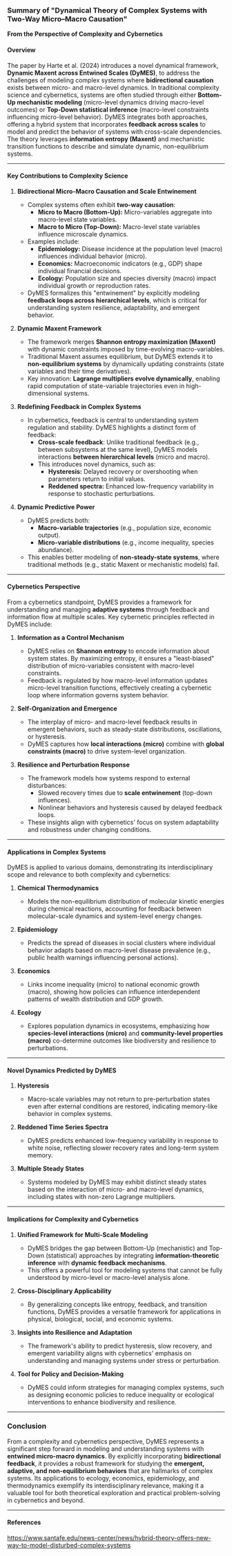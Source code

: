 ### Summary of "Dynamical Theory of Complex Systems with Two-Way Micro–Macro Causation"  
**From the Perspective of Complexity and Cybernetics**

#### **Overview**  
The paper by Harte et al. (2024) introduces a novel dynamical framework, **Dynamic Maxent across Entwined Scales (DyMES)**, to address the challenges of modeling complex systems where **bidirectional causation** exists between micro- and macro-level dynamics. In traditional complexity science and cybernetics, systems are often studied through either **Bottom-Up mechanistic modeling** (micro-level dynamics driving macro-level outcomes) or **Top-Down statistical inference** (macro-level constraints influencing micro-level behavior). DyMES integrates both approaches, offering a hybrid system that incorporates **feedback across scales** to model and predict the behavior of systems with cross-scale dependencies. The theory leverages **information entropy (Maxent)** and mechanistic transition functions to describe and simulate dynamic, non-equilibrium systems.

---

#### **Key Contributions to Complexity Science**

1. **Bidirectional Micro-Macro Causation and Scale Entwinement**  
   - Complex systems often exhibit **two-way causation**:  
     - **Micro to Macro (Bottom-Up):** Micro-variables aggregate into macro-level state variables.  
     - **Macro to Micro (Top-Down):** Macro-level state variables influence microscale dynamics.  
   - Examples include:  
     - **Epidemiology:** Disease incidence at the population level (macro) influences individual behavior (micro).  
     - **Economics:** Macroeconomic indicators (e.g., GDP) shape individual financial decisions.  
     - **Ecology:** Population size and species diversity (macro) impact individual growth or reproduction rates.  
   - DyMES formalizes this "entwinement" by explicitly modeling **feedback loops across hierarchical levels**, which is critical for understanding system resilience, adaptability, and emergent behavior.

2. **Dynamic Maxent Framework**  
   - The framework merges **Shannon entropy maximization (Maxent)** with dynamic constraints imposed by time-evolving macro-variables.  
   - Traditional Maxent assumes equilibrium, but DyMES extends it to **non-equilibrium systems** by dynamically updating constraints (state variables and their time derivatives).  
   - Key innovation: **Lagrange multipliers evolve dynamically**, enabling rapid computation of state-variable trajectories even in high-dimensional systems.  

3. **Redefining Feedback in Complex Systems**  
   - In cybernetics, feedback is central to understanding system regulation and stability. DyMES highlights a distinct form of feedback:  
     - **Cross-scale feedback**: Unlike traditional feedback (e.g., between subsystems at the same level), DyMES models interactions **between hierarchical levels** (micro and macro).  
     - This introduces novel dynamics, such as:  
       - **Hysteresis:** Delayed recovery or overshooting when parameters return to initial values.  
       - **Reddened spectra:** Enhanced low-frequency variability in response to stochastic perturbations.  

4. **Dynamic Predictive Power**  
   - DyMES predicts both:  
     - **Macro-variable trajectories** (e.g., population size, economic output).  
     - **Micro-variable distributions** (e.g., income inequality, species abundance).  
   - This enables better modeling of **non-steady-state systems**, where traditional methods (e.g., static Maxent or mechanistic models) fail.  

---

#### **Cybernetics Perspective**
From a cybernetics standpoint, DyMES provides a framework for understanding and managing **adaptive systems** through feedback and information flow at multiple scales. Key cybernetic principles reflected in DyMES include:

1. **Information as a Control Mechanism**  
   - DyMES relies on **Shannon entropy** to encode information about system states. By maximizing entropy, it ensures a "least-biased" distribution of micro-variables consistent with macro-level constraints.  
   - Feedback is regulated by how macro-level information updates micro-level transition functions, effectively creating a cybernetic loop where information governs system behavior.

2. **Self-Organization and Emergence**  
   - The interplay of micro- and macro-level feedback results in emergent behaviors, such as steady-state distributions, oscillations, or hysteresis.  
   - DyMES captures how **local interactions (micro)** combine with **global constraints (macro)** to drive system-level organization.

3. **Resilience and Perturbation Response**  
   - The framework models how systems respond to external disturbances:  
     - Slowed recovery times due to **scale entwinement** (top-down influences).  
     - Nonlinear behaviors and hysteresis caused by delayed feedback loops.  
   - These insights align with cybernetics' focus on system adaptability and robustness under changing conditions.

---

#### **Applications in Complex Systems**
DyMES is applied to various domains, demonstrating its interdisciplinary scope and relevance to both complexity and cybernetics:

1. **Chemical Thermodynamics**  
   - Models the non-equilibrium distribution of molecular kinetic energies during chemical reactions, accounting for feedback between molecular-scale dynamics and system-level energy changes.

2. **Epidemiology**  
   - Predicts the spread of diseases in social clusters where individual behavior adapts based on macro-level disease prevalence (e.g., public health warnings influencing personal actions).

3. **Economics**  
   - Links income inequality (micro) to national economic growth (macro), showing how policies can influence interdependent patterns of wealth distribution and GDP growth.

4. **Ecology**  
   - Explores population dynamics in ecosystems, emphasizing how **species-level interactions (micro)** and **community-level properties (macro)** co-determine outcomes like biodiversity and resilience to perturbations.

---

#### **Novel Dynamics Predicted by DyMES**
1. **Hysteresis**  
   - Macro-scale variables may not return to pre-perturbation states even after external conditions are restored, indicating memory-like behavior in complex systems.  

2. **Reddened Time Series Spectra**  
   - DyMES predicts enhanced low-frequency variability in response to white noise, reflecting slower recovery rates and long-term system memory.  

3. **Multiple Steady States**  
   - Systems modeled by DyMES may exhibit distinct steady states based on the interaction of micro- and macro-level dynamics, including states with non-zero Lagrange multipliers.

---

#### **Implications for Complexity and Cybernetics**
1. **Unified Framework for Multi-Scale Modeling**  
   - DyMES bridges the gap between Bottom-Up (mechanistic) and Top-Down (statistical) approaches by integrating **information-theoretic inference** with **dynamic feedback mechanisms**.  
   - This offers a powerful tool for modeling systems that cannot be fully understood by micro-level or macro-level analysis alone.

2. **Cross-Disciplinary Applicability**  
   - By generalizing concepts like entropy, feedback, and transition functions, DyMES provides a versatile framework for applications in physical, biological, social, and economic systems.

3. **Insights into Resilience and Adaptation**  
   - The framework's ability to predict hysteresis, slow recovery, and emergent variability aligns with cybernetics' emphasis on understanding and managing systems under stress or perturbation.

4. **Tool for Policy and Decision-Making**  
   - DyMES could inform strategies for managing complex systems, such as designing economic policies to reduce inequality or ecological interventions to enhance biodiversity and resilience.

---

### **Conclusion**
From a complexity and cybernetics perspective, DyMES represents a significant step forward in modeling and understanding systems with **entwined micro-macro dynamics**. By explicitly incorporating **bidirectional feedback**, it provides a robust framework for studying the **emergent, adaptive, and non-equilibrium behaviors** that are hallmarks of complex systems. Its applications to ecology, economics, epidemiology, and thermodynamics exemplify its interdisciplinary relevance, making it a valuable tool for both theoretical exploration and practical problem-solving in cybernetics and beyond.

---
#### **References**
https://www.santafe.edu/news-center/news/hybrid-theory-offers-new-way-to-model-disturbed-complex-systems
